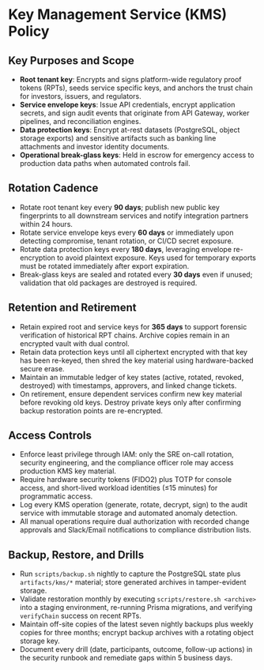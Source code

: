 # Key Management Service (KMS) Policy

## Key Purposes and Scope
- **Root tenant key**: Encrypts and signs platform-wide regulatory proof tokens (RPTs), seeds service specific keys, and anchors the trust chain for investors, issuers, and regulators.
- **Service envelope keys**: Issue API credentials, encrypt application secrets, and sign audit events that originate from API Gateway, worker pipelines, and reconciliation engines.
- **Data protection keys**: Encrypt at-rest datasets (PostgreSQL, object storage exports) and sensitive artifacts such as banking line attachments and investor identity documents.
- **Operational break-glass keys**: Held in escrow for emergency access to production data paths when automated controls fail.

## Rotation Cadence
- Rotate root tenant key every **90 days**; publish new public key fingerprints to all downstream services and notify integration partners within 24 hours.
- Rotate service envelope keys every **60 days** or immediately upon detecting compromise, tenant rotation, or CI/CD secret exposure.
- Rotate data protection keys every **180 days**, leveraging envelope re-encryption to avoid plaintext exposure. Keys used for temporary exports must be rotated immediately after export expiration.
- Break-glass keys are sealed and rotated every **30 days** even if unused; validation that old packages are destroyed is required.

## Retention and Retirement
- Retain expired root and service keys for **365 days** to support forensic verification of historical RPT chains. Archive copies remain in an encrypted vault with dual control.
- Retain data protection keys until all ciphertext encrypted with that key has been re-keyed, then shred the key material using hardware-backed secure erase.
- Maintain an immutable ledger of key states (active, rotated, revoked, destroyed) with timestamps, approvers, and linked change tickets.
- On retirement, ensure dependent services confirm new key material before revoking old keys. Destroy private keys only after confirming backup restoration points are re-encrypted.

## Access Controls
- Enforce least privilege through IAM: only the SRE on-call rotation, security engineering, and the compliance officer role may access production KMS key material.
- Require hardware security tokens (FIDO2) plus TOTP for console access, and short-lived workload identities (≤15 minutes) for programmatic access.
- Log every KMS operation (generate, rotate, decrypt, sign) to the audit service with immutable storage and automated anomaly detection.
- All manual operations require dual authorization with recorded change approvals and Slack/Email notifications to compliance distribution lists.

## Backup, Restore, and Drills
- Run `scripts/backup.sh` nightly to capture the PostgreSQL state plus `artifacts/kms/*` material; store generated archives in tamper-evident storage.
- Validate restoration monthly by executing `scripts/restore.sh <archive>` into a staging environment, re-running Prisma migrations, and verifying `verifyChain` success on recent RPTs.
- Maintain off-site copies of the latest seven nightly backups plus weekly copies for three months; encrypt backup archives with a rotating object storage key.
- Document every drill (date, participants, outcome, follow-up actions) in the security runbook and remediate gaps within 5 business days.
